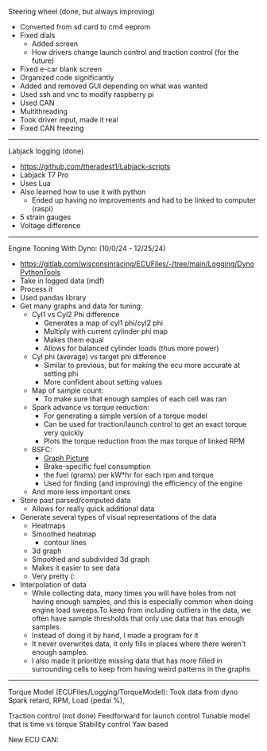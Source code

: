 Steering wheel (done, but always improving)
- Converted from sd card to cm4 eeprom
- Fixed dials
    - Added screen
    - How drivers change launch control and traction control (for the future)
- Fixed e-car blank screen
- Organized code significantly
- Added and removed GUI depending on what was wanted
- Used ssh and vnc to modify raspberry pi
- Used CAN
- Multithreading 
- Took driver input, made it real
- Fixed CAN freezing

---

Labjack logging (done)
- https://github.com/theradest1/Labjack-scripts 
- Labjack T7 Pro
- Uses Lua
- Also learned how to use it with python
    - Ended up having no improvements and had to be linked to computer (raspi)
- 5 strain gauges
- Voltage difference

---

Engine Tooning With Dyno:  (10/0/24 - 12/25/24)
- https://gitlab.com/wisconsinracing/ECUFiles/-/tree/main/Logging/DynoPythonTools 
- Take in logged data (mdf)
- Process it
- Used pandas library
- Get many graphs and data for tuning:
    - Cyl1 vs Cyl2 Phi difference
        - Generates a map of cyl1 phi/cyl2 phi 
        - Multiply with current cylinder phi map
        - Makes them equal
        - Allows for balanced cylinder loads (thus more power)
    - Cyl phi (average) vs target phi difference
        - Similar to previous, but for making the ecu more accurate at setting phi
        - More confident about setting values
    - Map of sample count:
        - To make sure that enough samples of each cell was ran
    - Spark advance vs torque reduction:
        - For generating a simple version of a torque model
        - Can be used for traction/launch control to get an exact torque very quickly
        - Plots the torque reduction from the max torque of linked RPM 
    - BSFC:
        - [Graph Picture](Pictures/BSFCpng.png)
        - Brake-specific fuel consumption
        - the fuel (grams) per kW*hr for each rpm and torque
        - Used for finding (and improving) the efficiency of the engine
    - And more less important ones
- Store past parsed/computed data
    - Allows for really quick additional data
- Generate several types of visual representations of the data
    - Heatmaps
    - Smoothed heatmap
        - contour lines
    - 3d graph
    - Smoothed and subdivided 3d graph
    - Makes it easier to see data
    - Very pretty (:
- Interpolation of data
    - While collecting data, many times you will have holes from not having enough samples, and this is especially common when doing engine load sweeps.To keep from including outliers in the data, we often have sample thresholds that only use data that has enough samples. 
    - Instead of doing it by hand, I made a program for it
    - It never overwrites data, it only fills in places where there weren't enough samples.
    - I also made it prioritize missing data that has more filled in surrounding cells to keep from having weird patterns in the graphs
---
Torque Model (ECUFiles/Logging/TorqueModel):
Took data from dyno
Spark retard, RPM, Load (pedal %), 

Traction control (not done)
Feedforward for launch control
Tunable model that is time vs torque
Stability control
Yaw based



New ECU CAN:

